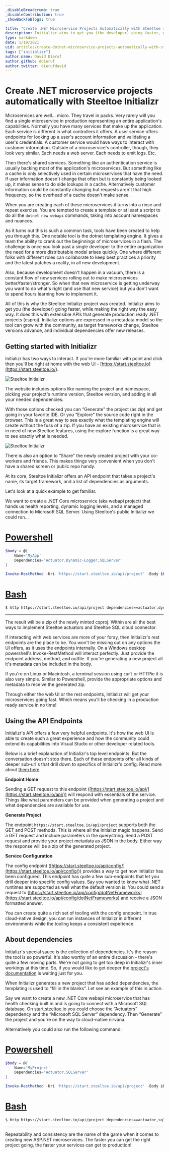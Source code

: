 ```yaml
---
_disableBreadcrumb: true
_disableContribution: true
_showBackToBlogs: true

title: "Create .NET Microservice Projects Automatically with Steeltoe Initializr"
description: Initializr aims to get you (the developer) going faster, while making the right way the easy way.
type: markdown
date: 1/10/2021
uid: articles/create-dotnet-microservice-projects-automatically-with-steeltoe-initializr
tags: ["initializr"]
author.name: David Dieruf
author.github: ddieruf
author.twitter: dierufdavid
---
```


# Create .NET microservice projects automatically with Steeltoe Initializr

Microservices are well… micro. They travel in packs. Very rarely will you find a single microservice in production representing an entire application's capabilities. Normally you have many services that make up the application. Each service is different in what controllers it offers. A user service offers endpoints for looking up a user's account information and validating a user's credentials. A customer service would have ways to interact with customer information. Outside of a microservice's controller, though, they look very similar. Each needs a web server. Each needs to emit logs. Etc.

Then there's shared services. Something like an authentication service is usually backing most of the application's microservices. But something like a cache is only selectively used in certain microservices that have the need. If user information doesn't change that often but is constantly being looked up, it makes sense to do side lookups in a cache. Alternatively customer information could be constantly changing but requests aren't that high frequency, so the overhead of a cache doesn't make sense.

When you are creating each of these microservices it turns into a rinse and repeat exercise. You are tempted to create a template or at least a script to do all the `dotnet new webapi` commands, taking into account namespaces and nuances.

As it turns out this is such a common task, tools have been created to help you through this. One notable tool is the dotnet templating engine. It gives a team the ability to crank out the beginnings of microservices in a flash. The challenge is once you look past a single developer to the entire organization the need for a more distributable model arises quickly. One where different folks with different roles can collaborate to keep best practices a priority and the latest patches a reality, in all new development.

Also, because development doesn't happen in a vacuum, there is a constant flow of new services rolling out to make microservices better/faster/stronger. So when that new microservice is getting underway you want to do what's right (and use that new service) but you don't want to spend hours learning how to implement it.

All of this is why the Steeltoe Initializr project was created. Initializr aims to get you (the developer) going faster, while making the right way the easy way. It does this with extensible APIs that generate production ready .NET projects (csproj). Initializr options are expressed in a metadata model so the tool can grow with the community, as target frameworks change, Steeltoe versions advance, and individual dependencies offer new releases.

## Getting started with Initializr

Initializr has two ways to interact. If you're more familiar with point and click then you'll be right at home with the web UI - [https://start.steeltoe.io](https://start.steeltoe.io/).

![Steeltoe Initializr](~/articles/images/initializr-home.png)

The website includes options like naming the project and namespace, picking your project's runtime version, Steeltoe version, and adding in all your needed dependencies.

With those options checked you can “Generate" the project (as zip) and get going in your favorite IDE. Or you “Explore" the source code right in the browser. This is a great way to see exactly what the templating engine will create without the fuss of a zip. If you have an existing microservice that is in need of new Steeltoe features, using the explore function is a great way to see exactly what is needed.

![Steeltoe Initializr](~/articles/images/initializr-explore.png)

There is also an option to “Share" the newly created project with your co-workers and friends. This makes things very convenient when you don't have a shared screen or public repo handy.

At its core, Steeltoe Initializr offers an API endpoint that takes a project's name, its target framework, and a list of dependencies as arguments.

Let's look at a quick example to get familiar.

We want to create a .NET Core microservice (aka webapi project) that hands us health reporting, dynamic logging levels, and a managed connection to Microsoft SQL Server. Using Steeltoe's public Initializr we could run…

# [Powershell](#tab/powershell)

```powershell
$body = @{
    Name='MyApp'
    Dependencies='Actuator,Dynamic-Logger,SQLServer'
}

Invoke-RestMethod -Uri 'https://start.steeltoe.io/api/project' -Body $body -OutFile Sample.zip
```

# [Bash](#tab/bash)

```bash
$ http https://start.steeltoe.io/api/project dependencies==actuator,dynamic-logger,sqlserver -d
```

***

The result will be a zip of the newly minted csproj. Within are all the best ways to implement Steeltoe actuators and Steeltoe SQL cloud connector.

If interacting with web services are more of your foray, then Initializr's rest endpoints are the place to be. You won't be missing out on any options the UI offers, as it uses the endpoints internally. On a Windows desktop powershell's Invoke-RestMethod will interact perfectly. Just provide the endpoint address, method, and outfile. If you're generating a new project all it's metadata can be included in the body.

If you're on Linux or Macintosh, a terminal session using `curl` or HTTPie it is also very simple. Similar to Powershell, provide the appropriate options and metadata to receive the generated zip.

Through either the web UI or the rest endpoints, Initializr will get your microservices going fast. Which means you'll be checking in a production ready service in no time!

## Using the API Endpoints

Initializr's API offers a few very helpful endpoints. It's how the web UI is able to create such a great experience and how the community could extend its capabilities into Visual Studio or other developer related tools.

Below is a brief explanation of Initializr's top level endpoints. But the conversation doesn't stop there. Each of these endpoints offer all kinds of deeper sub-url's that drill down to specifics of Initializr's config. Read more about [them here](https://docs.steeltoe.io/api/v4/initializr).

  **Endpoint Home**

  Sending a GET request to this endpoint ([https://start.steeltoe.io/api/](https://start.steeltoe.io/api/)) will respond with essentials of the service. Things like what parameters can be provided when generating a project and what dependencies are available for use.

  **Generate Project**

  The endpoint `https://start.steeltoe.io/api/project` supports both the GET and POST methods. This is where all the Initializr magic happens. Send a GET request and include parameters in the querystring. Send a POST request and provide your project metadata as JSON in the body. Either way the response will be a zip of the generated project.

  **Service Configuration**

  The config endpoint ([https://start.steeltoe.io/api/config/](https://start.steeltoe.io/api/config/)) provides a way to get how Initializr has been configured. This endpoint has quite a few sub-endpoints that let you drill deeper into specific config values. Say you wanted to know what .NET runtimes are supported as well what the default version is. You could send a request to [https://start.steeltoe.io/api/config/dotNetFrameworks](https://start.steeltoe.io/api/config/dotNetFrameworks) and receive a JSON formatted answer.

  You can create quite a rich set of tooling with the config endpoint. In true cloud-native design, you can run instances of Initializr in different environments while the tooling keeps a consistent experience.

## About dependencies

Initializr's special sauce is the collection of dependencies. It's the reason the tool is so powerful. It's also worthy of an entire discussion - there's quite a few moving parts. We're not going to get too deep in Initializr's inner workings at this time. So, if you would like to get deeper the [project's documentation](https://docs.steeltoe.io/api/v4/initializr) is waiting just for you.

When Initializr generates a new project that has added dependencies, the templating is used to “fill in the blanks”. Let see an example of this in action.

Say we want to create a new .NET Core webapi microservice that has health checking built in and is going to connect with a Microsoft SQL database. On [start.steeltoe.io](https://start.steeltoe.io) you could choose the “Actuators” dependency and the “Microsoft SQL Server” dependency. Then “Generate” the project and you're on the way to cloud-native nirvana.

Alternatively you could also run the following command:

# [Powershell](#tab/powershell)

```powershell
$body = @{
    Name='MyProject'
    Dependencies='Actuator,SQLServer'
}

Invoke-RestMethod -Uri 'https://start.steeltoe.io/api/project' -Body $body -OutFile Sample.zip
```

# [Bash](#tab/bash)

```bash
$ http https://start.steeltoe.io/api/project dependencies==actuator,sqlserver -d
```

***

Repeatability and consistency are the name of the game when it comes to creating new ASP.NET microservices. The faster you can get the right project going, the faster your services can get to production!

